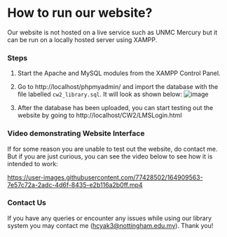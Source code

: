 # How to run our website?
Our website is not hosted on a live service such as UNMC Mercury but it can be run on a locally hosted server using XAMPP. 

### Steps
1. Start the Apache and MySQL modules from the XAMPP Control Panel.
2. Go to http://localhost/phpmyadmin/ and import the database with the file labelled `cw2_library.sql`. It will look as shown below: 
![image](https://user-images.githubusercontent.com/77428502/164909408-39c23674-9f24-499a-a2ed-13908c9cf036.png)

3. After the database has been uploaded, you can start testing out the website by going to http://localhost/CW2/LMSLogin.html

### Video demonstrating Website Interface
If for some reason you are unable to test out the website, do contact me. But if you are just curious, you can see the video below to see how it is intended to work:

https://user-images.githubusercontent.com/77428502/164909563-7e57c72a-2adc-4d6f-8435-e2b116a2b0ff.mp4

### Contact Us
If you have any queries or encounter any issues while using our library system you may contact me (hcyak3@nottingham.edu.my). Thank you!






